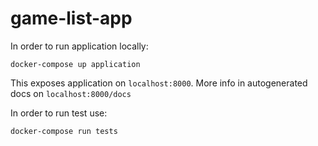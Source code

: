# game-list-app

In order to run application locally:
```shell
docker-compose up application
```
This exposes application on `localhost:8000`. More info in autogenerated docs on `localhost:8000/docs`

In order to run test use:
```shell
docker-compose run tests
```
